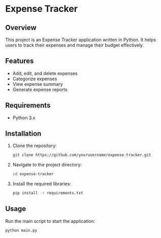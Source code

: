 # Expense Tracker

## Overview

This project is an Expense Tracker application written in Python. It helps users to track their expenses and manage their budget effectively.

## Features

- Add, edit, and delete expenses
- Categorize expenses
- View expense summary
- Generate expense reports

## Requirements

- Python 3.x

## Installation

1. Clone the repository:
   ```sh
   git clone https://github.com/yourusername/expense-tracker.git
   ```
2. Navigate to the project directory:
   ```sh
   cd expense-tracker
   ```
3. Install the required libraries:
   ```sh
   pip install -r requirements.txt
   ```

## Usage

Run the main script to start the application:

```sh
python main.py
```
